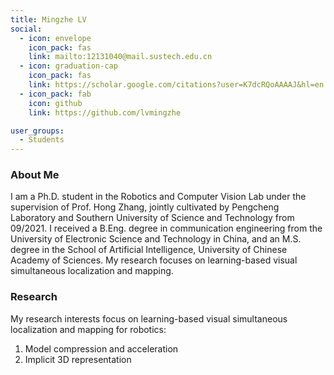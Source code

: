 ```yaml
---
title: Mingzhe LV
social:
  - icon: envelope 
    icon_pack: fas
    link: mailto:12131040@mail.sustech.edu.cn
  - icon: graduation-cap 
    icon_pack: fas
    link: https://scholar.google.com/citations?user=K7dcRQoAAAAJ&hl=en
  - icon_pack: fab
    icon: github
    link: https://github.com/lvmingzhe

user_groups:
  - Students
---
```

### About Me
I am a Ph.D. student in the Robotics and Computer Vision Lab under the supervision of Prof. Hong Zhang, jointly cultivated by Pengcheng Laboratory and Southern University of Science and Technology from 09/2021. I received a B.Eng. degree in communication engineering from the University of Electronic Science and Technology in China, and an M.S. degree in the School of Artificial Intelligence, University of Chinese Academy of Sciences. My research focuses on learning-based visual simultaneous localization and mapping.

### Research
My research interests focus on learning-based visual simultaneous localization and mapping for robotics: 
1. Model compression and acceleration
2. Implicit 3D representation


